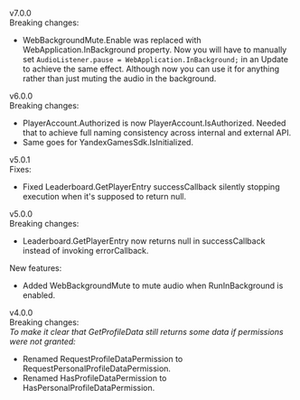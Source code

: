 v7.0.0  
Breaking changes:  
- WebBackgroundMute.Enable was replaced with WebApplication.InBackground property. Now you will have to manually set `AudioListener.pause = WebApplication.InBackground;` in an Update to achieve the same effect. Although now you can use it for anything rather than just muting the audio in the background.  
  
v6.0.0  
Breaking changes:  
- PlayerAccount.Authorized is now PlayerAccount.IsAuthorized. Needed that to achieve full naming consistency across internal and external API.  
- Same goes for YandexGamesSdk.IsInitialized.  
  
v5.0.1  
Fixes:  
- Fixed Leaderboard.GetPlayerEntry successCallback silently stopping execution when it's supposed to return null.  
  
v5.0.0  
Breaking changes:  
- Leaderboard.GetPlayerEntry now returns null in successCallback instead of invoking errorCallback.  
  
New features:  
- Added WebBackgroundMute to mute audio when RunInBackground is enabled.  
  
v4.0.0  
Breaking changes:  
*To make it clear that GetProfileData still returns some data if permissions were not granted:*  
- Renamed RequestProfileDataPermission to RequestPersonalProfileDataPermission.  
- Renamed HasProfileDataPermission to HasPersonalProfileDataPermission.  

